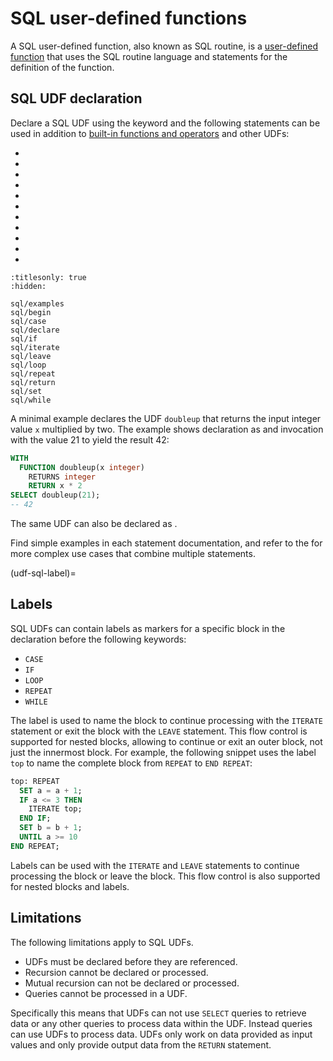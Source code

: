 # SQL user-defined functions

A SQL user-defined function, also known as SQL routine, is a [user-defined
function](/udf) that uses the SQL routine language and statements for the
definition of the function.

## SQL UDF declaration

Declare a SQL UDF using the [](/udf/function) keyword and the following
statements can be used in addition to [built-in functions and
operators](/functions) and other UDFs:

* [](/udf/sql/begin)
* [](/udf/sql/case)
* [](/udf/sql/declare)
* [](/udf/sql/if)
* [](/udf/sql/iterate)
* [](/udf/sql/leave)
* [](/udf/sql/loop)
* [](/udf/sql/repeat)
* [](/udf/sql/return)
* [](/udf/sql/set)
* [](/udf/sql/while)

```{toctree}
:titlesonly: true
:hidden:

sql/examples
sql/begin
sql/case
sql/declare
sql/if
sql/iterate
sql/leave
sql/loop
sql/repeat
sql/return
sql/set
sql/while
```

A minimal example declares the UDF `doubleup` that returns the input integer
value `x` multiplied by two. The example shows declaration as [](udf-inline) and
invocation with the value 21 to yield the result 42:

```sql
WITH
  FUNCTION doubleup(x integer)
    RETURNS integer
    RETURN x * 2
SELECT doubleup(21);
-- 42
```

The same UDF can also be declared as [](udf-catalog).

Find simple examples in each statement documentation, and refer to the
[](/udf/sql/examples) for more complex use cases that combine multiple
statements.

(udf-sql-label)=
## Labels

SQL UDFs can contain labels as markers for a specific block in the declaration
before the following keywords:

* `CASE`
* `IF`
* `LOOP`
* `REPEAT`
* `WHILE`

The label is used to name the block to continue processing with the `ITERATE`
statement or exit the block with the `LEAVE` statement. This flow control is
supported for nested blocks, allowing to continue or exit an outer block, not
just the innermost block. For example, the following snippet uses the label
`top` to name the complete block from `REPEAT` to `END REPEAT`:

```sql
top: REPEAT
  SET a = a + 1;
  IF a <= 3 THEN
    ITERATE top;
  END IF;
  SET b = b + 1;
  UNTIL a >= 10
END REPEAT;
```

Labels can be used with the `ITERATE` and `LEAVE` statements to continue
processing the block or leave the block. This flow control is also supported for
nested blocks and labels.

## Limitations

The following limitations apply to SQL UDFs.

* UDFs must be declared before they are referenced.
* Recursion cannot be declared or processed.
* Mutual recursion can not be declared or processed.
* Queries cannot be processed in a UDF.

Specifically this means that UDFs can not use `SELECT` queries to retrieve
data or any other queries to process data within the UDF. Instead queries can
use UDFs to process data. UDFs only work on data provided as input values and
only provide output data from the `RETURN` statement.